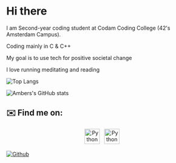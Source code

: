 # Hi there

I am Second-year coding student at Codam Coding College (42's Amsterdam Campus).

Coding mainly in C & C++

My goal is to use tech for positive societal change

I love running meditating and reading


![Top Langs](https://github-readme-stats.vercel.app/api/top-langs/?username=avan-dam&theme=radical)

![Ambers's GitHub stats](https://github-readme-stats.vercel.app/api?username=avan-dam&show_icons=true&theme=radical)


## ✉️ Find me on:


<p align="center">
 <a href="https://www.linkedin.com/in/amber-van-dam-5044b21b6/" target="_blank" rel="noopener noreferrer"> <img src="https://cdn.jsdelivr.net/npm/simple-icons@v3/icons/linkedin.svg" alt="Python" height="40" style="vertical-align:top; margin:4px"></a>
 <a href="mailto:ambervandam97@gmail.com"> <img src="https://cdn.jsdelivr.net/npm/simple-icons@v3/icons/gmail.svg" alt="Python" height="40" style="vertical-align:top; margin:4px"></a>
</p>


[![Github](https://img.shields.io/github/followers/avan-dam?label=Follow&style=social)](https://github.com/avan-dam)
